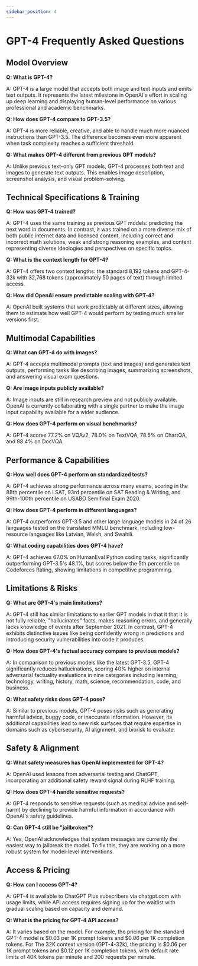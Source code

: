 ```yaml
---
sidebar_position: 4
---
```


# GPT-4 Frequently Asked Questions

## Model Overview

**Q: What is GPT-4?**

A: GPT-4 is a large model that accepts both image and text inputs and emits text outputs. It represents the latest milestone in OpenAI's effort in scaling up deep learning and displaying human-level performance on various professional and academic benchmarks.

**Q: How does GPT-4 compare to GPT-3.5?**

A: GPT-4 is more reliable, creative, and able to handle much more nuanced instructions than GPT-3.5. The difference becomes even more apparent when task complexity reaches a sufficient threshold.

**Q: What makes GPT-4 different from previous GPT models?**

A: Unlike previous text-only GPT models, GPT-4 processes both text and images to generate text outputs. This enables image description, screenshot analysis, and visual problem-solving.

## Technical Specifications & Training

**Q: How was GPT-4 trained?**

A: GPT-4 uses the same training as previous GPT models: predicting the next word in documents. In contrast, it was trained on a more diverse mix of both public internet data and licensed content, including correct and incorrect math solutions, weak and strong reasoning examples, and content representing diverse ideologies and perspectives on specific topics.

**Q: What is the context length for GPT-4?**

A: GPT-4 offers two context lengths: the standard 8,192 tokens and GPT-4-32k with 32,768 tokens (approximately 50 pages of text) through limited access.

**Q: How did OpenAI ensure predictable scaling with GPT-4?**

A: OpenAI built systems that work predictably at different sizes, allowing them to estimate how well GPT-4 would perform by testing much smaller versions first.

## Multimodal Capabilities

**Q: What can GPT-4 do with images?**

A: GPT-4 accepts multimodal prompts (text and images) and generates text outputs, performing tasks like describing images, summarizing screenshots, and answering visual exam questions.

**Q: Are image inputs publicly available?**

A: Image inputs are still in research preview and not publicly available. OpenAI is currently collaborating with a single partner to make the image input capability available for a wider audience.

**Q: How does GPT-4 perform on visual benchmarks?**

A: GPT-4 scores 77.2% on VQAv2, 78.0% on TextVQA, 78.5% on ChartQA, and 88.4% on DocVQA.

## Performance & Capabilities

**Q: How well does GPT-4 perform on standardized tests?**

A: GPT-4 achieves strong performance across many exams, scoring in the 88th percentile on LSAT, 93rd percentile on SAT Reading & Writing, and 99th-100th percentile on USABO Semifinal Exam 2020.

**Q: How does GPT-4 perform in different languages?**

A: GPT-4 outperforms GPT-3.5 and other large language models in 24 of 26 languages tested on the translated MMLU benchmark, including low-resource languages like Latvian, Welsh, and Swahili.

**Q: What coding capabilities does GPT-4 have?**

A: GPT-4 achieves 67.0% on HumanEval Python coding tasks, significantly outperforming GPT-3.5's 48.1%, but scores below the 5th percentile on Codeforces Rating, showing limitations in competitive programming.

## Limitations & Risks

**Q: What are GPT-4's main limitations?**

A: GPT-4 still has similar limitations to earlier GPT models in that it that it is not fully reliable, "hallucinates" facts, makes reasoning errors, and generally lacks knowledge of events after September 2021. In contrast, GPT-4 exhibits distinctive issues like being confidently wrong in predictions and introducing security vulnerabilities into code it produces.

**Q: How does GPT-4's factual accuracy compare to previous models?**

A: In comparison to previous models like the latest GPT-3.5, GPT-4 significantly reduces hallucinations, scoring 40% higher on internal adversarial factuality evaluations in nine categories including learning, technology, writing, history, math, science, recommendation, code, and business.

**Q: What safety risks does GPT-4 pose?**

A: Similar to previous models, GPT-4 poses risks such as generating harmful advice, buggy code, or inaccurate information. However, its additional capabilities lead to new risk surfaces that require expertise in domains such as cybersecurity, AI alignment, and biorisk to evaluate.

## Safety & Alignment

**Q: What safety measures has OpenAI implemented for GPT-4?**

A: OpenAI used lessons from adversarial testing and ChatGPT, incorporating an additional safety reward signal during RLHF training.

**Q: How does GPT-4 handle sensitive requests?**

A: GPT-4 responds to sensitive requests (such as medical advice and self-harm) by declining to provide harmful information in accordance with OpenAI's safety guidelines.

**Q: Can GPT-4 still be "jailbroken"?**

A: Yes, OpenAI acknowledges that system messages are currently the easiest way to jailbreak the model. To fix this, they are working on a more robust system for model-level interventions.

## Access & Pricing

**Q: How can I access GPT-4?**

A: GPT-4 is available to ChatGPT Plus subscribers via chatgpt.com with usage limits, while API access requires signing up for the waitlist with gradual scaling based on capacity and demand.

**Q: What is the pricing for GPT-4 API access?**

A: It varies based on the model. For example, the pricing for the standard GPT-4 model is $0.03 per 1K prompt tokens and $0.06 per 1K completion tokens. For The 32K context version (GPT-4-32k), the pricing is $0.06 per 1K prompt tokens and $0.12 per 1K completion tokens, with default rate limits of 40K tokens per minute and 200 requests per minute.
